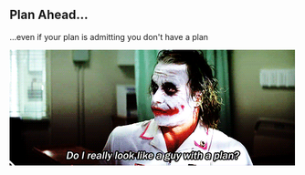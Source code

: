 ##  Plan Ahead&hellip;

&hellip;even if your plan is admitting you don't have a plan <!-- .element: class="center fragment" -->

![Heath Ledger's Joker asking "Do I really look like a guy with a plan?"](assets/joker-plan.gif)